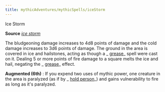 ```yaml
---
title: mythicAdventures/mythicSpells/iceStorm
---
```

Ice Storm

**Source** [_ice storm_](spells/iceStorm.md#_ice-storm)

The bludgeoning damage increases to 4d8 points of damage and the cold damage increases to 3d6 points of damage. The ground in the area is covered in ice and hailstones, acting as though a _ [grease](spells/grease.md#_grease)_ spell were cast on it. Dealing 5 or more points of fire damage to a square melts the ice and hail, negating the _ [grease](spells/grease.md#_grease)_ effect.

**Augmented (6th)** : If you expend two uses of mythic power, one creature in the area is paralyzed (as if by _ [hold person](spells/holdPerson.md#_hold-person)_) and gains vulnerability to fire as long as it's paralyzed.

